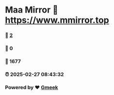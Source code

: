# Maa Mirror :link: https://www.mmirror.top 
### :page_facing_up: [2](https://www.mmirror.top/tag.html) 
### :speech_balloon: 0 
### :hibiscus: 1677 
### :alarm_clock: 2025-02-27 08:43:32 
### Powered by :heart: [Gmeek](https://github.com/Meekdai/Gmeek)
